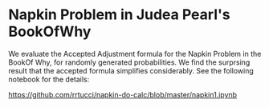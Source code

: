 # Napkin Problem in Judea Pearl's BookOfWhy

We evaluate the Accepted Adjustment formula 
for the Napkin Problem in the BookOf Why,
for randomly generated probabilities. We find 
the surprsing result
that the accepted formula simplifies considerably. See the
following notebook for the details:

https://github.com/rrtucci/napkin-do-calc/blob/master/napkin1.ipynb
